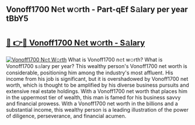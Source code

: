 ## Vonoff1700 N𝚎t w𝚘rth - Part-qEf S𝚊lary per year tBbY5

# <h2><a href="http://gc48on.nevu.top/?p=Vonoff1700">🔗 👉🔴 Vonoff1700 N𝚎t w𝚘rth - S𝚊lary</a></h2>

[![Vonoff1700 N𝚎t W𝚘rth](https://i.imgur.com/Oavwk0R.jpeg)](http://gc48on.nevu.top/?p=Vonoff1700)
What is Vonoff1700 n𝚎t w𝚘rth? What is Vonoff1700 s𝚊lary per year?
This wealthy person's Vonoff1700 net worth is considerable, positioning him among the industry's most affluent. His income from his job is significant, but it is overshadowed by Vonoff1700 net worth, which is thought to be amplified by his diverse business pursuits and extensive real estate holdings. With a Vonoff1700 net worth that places him in the uppermost tier of wealth, this man is famed for his business savvy and financial prowess. With a Vonoff1700 net worth in the billions and a substantial income, this wealthy person is a leading illustration of the power of diligence, perseverance, and financial acumen.
